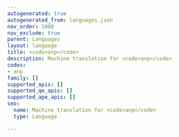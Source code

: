 ```yaml
---
autogenerated: true
autogenerated_from: languages.json
nav_order: 1000
nav_exclude: true
parent: Languages
layout: language
title: <code>anp</code>
description: Machine translation for <code>anp</code>
codes:
- anp
family: []
supported_apis: []
supported_qe_apis: []
supported_ape_apis: []
seo:
  name: Machine translation for <code>anp</code>
  type: Language

---
```


